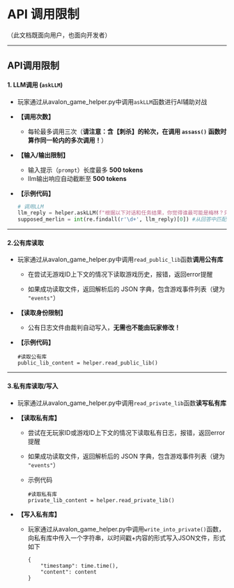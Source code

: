 # API 调用限制

（此文档既面向用户，也面向开发者）

---

## **API调用限制**

#### **1. LLM调用 (`askLLM`)**

- 玩家通过从avalon_game_helper.py中调用`askLLM`函数进行AI辅助对战

- **【调用次数】**

  - 每轮最多调用三次（**请注意：含【刺杀】的轮次，在调用 `assass()` 函数时算作同一轮内的多次调用！**）

- **【输入/输出限制】**

  - 输入提示（`prompt`）长度最多 **500 tokens** 
  - llm输出响应自动截断至 **500 tokens** 

- **【示例代码】**

  ```python
  # 调用LLM
  llm_reply = helper.askLLM(f"根据以下对话和任务结果，你觉得谁最可能是梅林？只返回数字编号。")
  supposed_merlin = int(re.findall(r'\d+', llm_reply)[0]) #从回答中匹配数字
  ```

------

#### 2.公有库读取

- 玩家通过从avalon_game_helper.py中调用`read_public_lib`函数**调用公有库**

  - 在尝试无游戏ID上下文的情况下读取游戏历史，报错，返回error提醒

  - 如果成功读取文件，返回解析后的 JSON 字典，包含游戏事件列表（键为 `"events"`）

- **【读取身份限制】**
  - 公有日志文件由裁判自动写入，**无需也不能由玩家修改！**

- **【示例代码】**

  ```
  #读取公有库
  public_lib_content = helper.read_public_lib()
  ```

------

#### 3.私有库读取/写入

- 玩家通过从avalon_game_helper.py中调用`read_private_lib`函数**读写私有库**

- **【读取私有库】**

  - 尝试在无玩家ID或游戏ID上下文的情况下读取私有日志，报错，返回error提醒

  - 如果成功读取文件，返回解析后的 JSON 字典，包含游戏事件列表（键为 `"events"`）

  - 示例代码

    ```
    #读取私有库
    private_lib_content = helper.read_private_lib()
    ```

- **【写入私有库】**

  - 玩家通过从avalon_game_helper.py中调用`write_into_private()`函数，向私有库中传入一个字符串，以时间戳+内容的形式写入JSON文件，形式如下

    ```
    {
    	"timestamp": time.time(),
    	"content": content
    }
    ```
